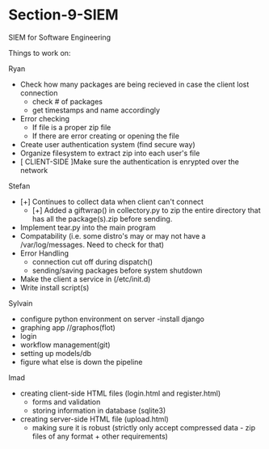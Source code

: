 # Section-9-SIEM
SIEM for Software Engineering

Things to work on:

Ryan
  - Check how many packages are being recieved in case the client lost connection
    - check # of packages
    - get timestamps and name accordingly
  - Error checking
    - If file is a proper zip file
    - If there are error creating or opening the file
  - Create user authentication system (find secure way)
  - Organize filesystem to extract zip into each user's file
  - [ CLIENT-SIDE ]Make sure the authentication is enrypted over the network

Stefan
  - [+] Continues to collect data when client can't connect
    - [+] Added a giftwrap() in collectory.py to zip the entire directory that has all the package(s).zip before sending.
  - Implement tear.py into the main program
  - Compatability (i.e. some distro's may or may not have a /var/log/messages. Need to check for that)
  - Error Handling
    - connection cut off during dispatch()
    - sending/saving packages before system shutdown
  - Make the client a service in (/etc/init.d)
  - Write install script(s)

Sylvain
  - configure python environment on server
  -install django
  - graphing app //graphos(flot)
  - login
  - workflow management(git)
  - setting up models/db
  - figure what else is down the pipeline

Imad
- creating client-side HTML files (login.html and register.html)
  - forms and validation
  - storing information in database (sqlite3)
- creating server-side HTML file (upload.html)
  - making sure it is robust (strictly only accept compressed data - zip files of any format + other requirements)  
